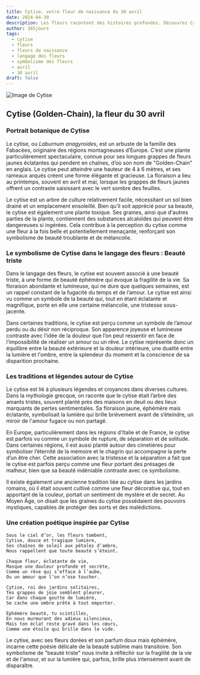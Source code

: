 ```yaml
---
title: Cytise, votre fleur de naissance du 30 avril
date: 2024-04-30
description: Les fleurs racontent des histoires profondes. Découvrez Cytise, votre fleur de naissance du 30 avril, ses symboles et récits fascinants. Plongez dans sa signification et son langage unique dans l'art floral.
author: 365jours
tags:
  - cytise
  - fleurs
  - fleurs de naissance
  - langage des fleurs
  - symbolisme des fleurs
  - avril
  - 30 avril
draft: false
---
```



![Image de Cytise](https://cdn.pixabay.com/photo/2022/01/03/18/41/weeping-golden-chain-6913355_1280.jpg#center)


## Cytise (Golden-Chain), la fleur du 30 avril

### Portrait botanique de Cytise

Le cytise, ou _Laburnum anagyroides_, est un arbuste de la famille des Fabacées, originaire des régions montagneuses d’Europe. C’est une plante particulièrement spectaculaire, connue pour ses longues grappes de fleurs jaunes éclatantes qui pendent en chaînes, d’où son nom de "Golden-Chain" en anglais. Le cytise peut atteindre une hauteur de 4 à 6 mètres, et ses rameaux arqués créent une forme élégante et gracieuse. La floraison a lieu au printemps, souvent en avril et mai, lorsque les grappes de fleurs jaunes offrent un contraste saisissant avec le vert sombre des feuilles.

Le cytise est un arbre de culture relativement facile, nécessitant un sol bien drainé et un emplacement ensoleillé. Bien qu’il soit apprécié pour sa beauté, le cytise est également une plante toxique. Ses graines, ainsi que d'autres parties de la plante, contiennent des substances alcaloïdes qui peuvent être dangereuses si ingérées. Cela contribue à la perception du cytise comme une fleur à la fois belle et potentiellement menaçante, renforçant son symbolisme de beauté troublante et de mélancolie.

### Le symbolisme de Cytise dans le langage des fleurs : Beauté triste

Dans le langage des fleurs, le cytise est souvent associé à une beauté triste, à une forme de beauté éphémère qui évoque la fragilité de la vie. Sa floraison abondante et lumineuse, qui ne dure que quelques semaines, est un rappel constant de la fugacité du temps et de l’amour. Le cytise est ainsi vu comme un symbole de la beauté qui, tout en étant éclatante et magnifique, porte en elle une certaine mélancolie, une tristesse sous-jacente.

Dans certaines traditions, le cytise est perçu comme un symbole de l’amour perdu ou du désir non réciproque. Son apparence joyeuse et lumineuse contraste avec l’idée de la douleur que l’on peut ressentir en face de l’impossibilité de réaliser un amour ou un rêve. Le cytise représente donc un équilibre entre la beauté extérieure et la douleur intérieure, une dualité entre la lumière et l'ombre, entre la splendeur du moment et la conscience de sa disparition prochaine.

### Les traditions et légendes autour de Cytise

Le cytise est lié à plusieurs légendes et croyances dans diverses cultures. Dans la mythologie grecque, on raconte que le cytise était l’arbre des amants tristes, souvent planté près des maisons en deuil ou des lieux marquants de pertes sentimentales. Sa floraison jaune, éphémère mais éclatante, symbolisait la lumière qui brille brièvement avant de s’éteindre, un miroir de l'amour fugace ou non partagé.

En Europe, particulièrement dans les régions d'Italie et de France, le cytise est parfois vu comme un symbole de rupture, de séparation et de solitude. Dans certaines régions, il est aussi planté autour des cimetières pour symboliser l’éternité de la mémoire et le chagrin qui accompagne la perte d’un être cher. Cette association avec la tristesse et la séparation a fait que le cytise est parfois perçu comme une fleur portant des présages de malheur, bien que sa beauté indéniable contraste avec ce symbolisme.

Il existe également une ancienne tradition liée au cytise dans les jardins romains, où il était souvent cultivé comme une fleur décorative qui, tout en apportant de la couleur, portait un sentiment de mystère et de secret. Au Moyen Âge, on disait que les graines du cytise possédaient des pouvoirs mystiques, capables de protéger des sorts et des malédictions.

### Une création poétique inspirée par Cytise

```
Sous le ciel d’or, les fleurs tombent,  
Cytise, douce et tragique lumière,  
Ses chaînes de soleil aux pétales d’ambre,  
Nous rappellent que toute beauté s’éteint.

Chaque fleur, éclatante de vie,  
Masque une douleur profonde et secrète,  
Comme un rêve qui s’efface à l’aube,  
Ou un amour que l’on n’ose toucher.

Cytise, roi des jardins solitaires,  
Tes grappes de joie semblent pleurer,  
Car dans chaque goutte de lumière,  
Se cache une ombre prête à tout emporter.

Éphémère beauté, tu scintilles,  
En nous murmurant des adieux silencieux,  
Mais ton éclat reste gravé dans les cœurs,  
Comme une étoile qui brille dans le vide.
```

Le cytise, avec ses fleurs dorées et son parfum doux mais éphémère, incarne cette poésie délicate de la beauté sublime mais transitoire. Son symbolisme de "beauté triste" nous invite à réfléchir sur la fragilité de la vie et de l'amour, et sur la lumière qui, parfois, brille plus intensément avant de disparaître.

